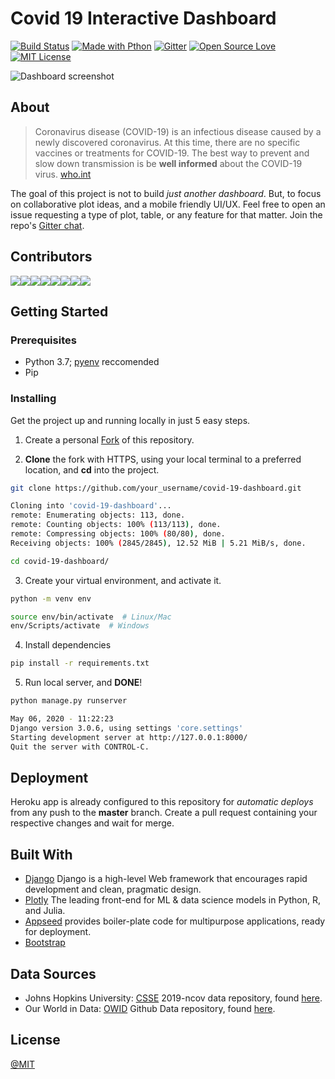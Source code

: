 # Covid 19 Interactive Dashboard
[![Build Status](https://travis-ci.com/BrianRuizy/covid19-dashboard.svg?branch=master)](https://travis-ci.com/BrianRuizy/covid19-dashboard)
[![Made with Pthon](https://img.shields.io/badge/Made%20with-Python-1f425f.svg)](https://www.python.org/)
[![Gitter](https://badges.gitter.im/ncov-dashboard/community.svg)](https://gitter.im/ncov-dashboard/community?utm_source=badge&utm_medium=badge&utm_campaign=pr-badge)
[![Open Source Love](https://badges.frapsoft.com/os/v1/open-source.svg?v=103)](https://github.com/ellerbrock/open-source-badges/)
[![MIT License](https://camo.githubusercontent.com/a307f74a14e41e762300323414ddef81f3d53ae2/68747470733a2f2f696d672e736869656c64732e696f2f6769746875622f6c6963656e73652f736f757263657265722d696f2f736f757263657265722d6170702e7376673f636f6c6f72423d666630303030)](https://github.com/BrianRuizy/covid-19-dashboard/blob/master/LICENSE.md)


![Dashboard screenshot](https://github.com/BrianRuizy/covid-19-dashboard/blob/master/core/static/assets/img/covid-19-mockup-min.png)

## About

> Coronavirus disease (COVID-19) is an infectious disease caused by a newly discovered coronavirus.
> At this time, there are no specific vaccines or treatments for COVID-19. The best way to prevent and slow down transmission is be **well informed** about the COVID-19 virus. [who.int](https://www.who.int/health-topics/coronavirus#tab=tab_1)

The goal of this project is not to build *just another dashboard*. But, to focus on collaborative plot ideas, and a mobile friendly UI/UX. Feel free to open an issue requesting a type of plot, table, or any feature for that matter. Join the repo's [Gitter chat](https://gitter.im/ncov-dashboard/community?utm_source=share-link&utm_medium=link&utm_campaign=share-link).

## Contributors

[![](https://sourcerer.io/fame/BrianRuizy/BrianRuizy/covid-19-dashboard/images/0)](https://sourcerer.io/fame/BrianRuizy/BrianRuizy/covid-19-dashboard/links/0)[![](https://sourcerer.io/fame/BrianRuizy/BrianRuizy/covid-19-dashboard/images/1)](https://sourcerer.io/fame/BrianRuizy/BrianRuizy/covid-19-dashboard/links/1)[![](https://sourcerer.io/fame/BrianRuizy/BrianRuizy/covid-19-dashboard/images/2)](https://sourcerer.io/fame/BrianRuizy/BrianRuizy/covid-19-dashboard/links/2)[![](https://sourcerer.io/fame/BrianRuizy/BrianRuizy/covid-19-dashboard/images/3)](https://sourcerer.io/fame/BrianRuizy/BrianRuizy/covid-19-dashboard/links/3)[![](https://sourcerer.io/fame/BrianRuizy/BrianRuizy/covid-19-dashboard/images/4)](https://sourcerer.io/fame/BrianRuizy/BrianRuizy/covid-19-dashboard/links/4)[![](https://sourcerer.io/fame/BrianRuizy/BrianRuizy/covid-19-dashboard/images/5)](https://sourcerer.io/fame/BrianRuizy/BrianRuizy/covid-19-dashboard/links/5)[![](https://sourcerer.io/fame/BrianRuizy/BrianRuizy/covid-19-dashboard/images/6)](https://sourcerer.io/fame/BrianRuizy/BrianRuizy/covid-19-dashboard/links/6)[![](https://sourcerer.io/fame/BrianRuizy/BrianRuizy/covid-19-dashboard/images/7)](https://sourcerer.io/fame/BrianRuizy/BrianRuizy/covid-19-dashboard/links/7)

## Getting Started

### Prerequisites

* Python 3.7; [pyenv](https://github.com/pyenv/pyenv) reccomended
* Pip

### Installing

Get the project up and running locally in just 5 easy steps.

1. Create a personal [Fork](https://github.com/login?return_to=%2FBrianRuizy%2Fcovid-19-dashboard) of this repository.

2. **Clone** the fork with HTTPS, using your local terminal to a preferred location, and **cd** into the project.

```bash
git clone https://github.com/your_username/covid-19-dashboard.git

Cloning into 'covid-19-dashboard'...
remote: Enumerating objects: 113, done.
remote: Counting objects: 100% (113/113), done.
remote: Compressing objects: 100% (80/80), done.
Receiving objects: 100% (2845/2845), 12.52 MiB | 5.21 MiB/s, done.

cd covid-19-dashboard/
```

3. Create your virtual environment, and activate it.

```bash
python -m venv env

source env/bin/activate  # Linux/Mac
env/Scripts/activate  # Windows
```

4. Install dependencies

```bash
pip install -r requirements.txt
```

5. Run local server, and **DONE**!

```bash
python manage.py runserver

May 06, 2020 - 11:22:23
Django version 3.0.6, using settings 'core.settings'
Starting development server at http://127.0.0.1:8000/
Quit the server with CONTROL-C.
```

## Deployment

Heroku app is already configured to this repository for *automatic deploys* from any push to the **master** branch. Create a pull request containing your respective changes and wait for merge.

## Built With

* [Django](https://www.djangoproject.com/) Django is a high-level Web framework that encourages rapid development and clean, pragmatic design.
* [Plotly](https://plotly.com/) The leading front-end for ML & data science models in Python, R, and Julia.
* [Appseed](https://appseed.us/) provides boiler-plate code for multipurpose applications, ready for deployment.
* [Bootstrap](https://getbootstrap.com/)

## Data Sources

* Johns Hopkins University: [CSSE](https://systems.jhu.edu/) 2019-ncov data repository, found [here](https://github.com/CSSEGISandData/COVID-19).
* Our World in Data: [OWID](https://ourworldindata.org/) Github Data repository, found [here](https://github.com/owid/covid-19-data/tree/master/public/data).

## License

[@MIT](https://github.com/BrianRuizy/covid-19-dashboard/blob/master/LICENSE.md)
